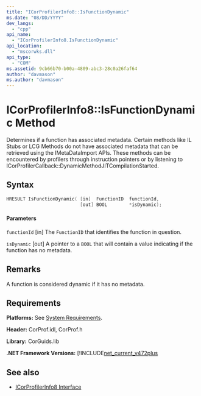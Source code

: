 ```yaml
---
title: "ICorProfilerInfo8::IsFunctionDynamic"
ms.date: "08/DD/YYYY"
dev_langs: 
  - "cpp"
api_name: 
  - "ICorProfilerInfo8.IsFunctionDynamic"
api_location: 
  - "mscorwks.dll"
api_type: 
  - "COM"
ms.assetid: 9cb66b70-b00a-4809-abc3-28c0a26faf64
author: "davmason"
ms.author: "davmason"
---
```

# ICorProfilerInfo8::IsFunctionDynamic Method
  
  Determines if a function has associated metadata. Certain methods like IL Stubs or LCG Methods do not have associated metadata that can be retrieved using the IMetaDataImport APIs. These methods can be encountered by profilers through instruction pointers or by listening to ICorProfilerCallback::DynamicMethodJITCompilationStarted.    
  
## Syntax  
  
```cpp
HRESULT IsFunctionDynamic( [in]  FunctionID  functionId,
                           [out] BOOL        *isDynamic);
```  
  
#### Parameters  
 `functionId`
  [in]  The `FunctionID` that identifies the function in question.

  `isDynamic`
  [out] A pointer to a `BOOL` that will contain a value indicating if the function has no metadata.

## Remarks  
 A function is considered dynamic if it has no metadata.

## Requirements  
 **Platforms:** See [System Requirements](../../../../docs/framework/get-started/system-requirements.md).  
  
 **Header:** CorProf.idl, CorProf.h  
  
 **Library:** CorGuids.lib  
  
 **.NET Framework Versions:** [!INCLUDE[net_current_v472plus](../../../../includes/net-current-v472plus.md)  
  
## See also
- [ICorProfilerInfo8 Interface](../../../../docs/framework/unmanaged-api/profiling/icorprofilerinfo8-interface.md)

